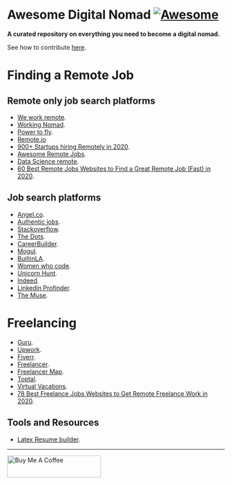 # Awesome Digital Nomad [![Awesome](https://cdn.rawgit.com/sindresorhus/awesome/d7305f38d29fed78fa85652e3a63e154dd8e8829/media/badge.svg)](https://github.com/bt3gl/Awesome_Entrepreneur)

**A curated repository on everything you need to become a digital nomad.**

See how to contribute [here](https://github.com/bt3gl/Awesome_Entrepreneur/blob/master/contributing.md).




# Finding a Remote Job

## Remote only job search platforms

* [We work remote](https://weworkremotely.com/).
* [Working Nomad](https://www.workingnomads.co/jobs).
* [Power to fly](https://powertofly.com/jobs/).
* [Remote.io](https://remotive.io/)
* [900+ Startups hiring Remotely in 2020](https://docs.google.com/spreadsheets/d/1TLJSlNxCbwRNxy14Toe1PYwbCTY7h0CNHeer9J0VRzE/edit#gid=1279011369).
* [Awesome Remote Jobs](https://github.com/lukasz-madon/awesome-remote-job#job-boards).
* [Data Science remote](https://dsremote.work/).
* [60 Best Remote Jobs Websites to Find a Great Remote Job (Fast) in 2020](https://www.ryrob.com/remote-jobs-websites/).


## Job search platforms

* [Angel.co](https://angel.co/jobs).
* [Authentic jobs](https://authenticjobs.com/).
* [Stackoverflow](https://stackoverflow.com/jobs?ref=jobs-tab).
* [The Dots](https://the-dots.com/).
* [CareerBuilder](https://www.careerbuilder.com/).
* [Mogul](https://onmogul.com/jobs).
* [BuiltinLA](https://www.builtinla.com/).
* [Women who code](https://www.womenwhocode.com/jobs).
* [Unicorn Hunt](https://unicornhunt.io/).
* [Indeed](https://www.indeed.com/jobs).
* [Linkedin Profinder](https://www.linkedin.com/profinder).
* [The Muse](https://www.themuse.com/). 



# Freelancing

* [Guru](https://www.guru.com/).
* [Upwork](https://www.upwork.com/).
* [Fiverr](https://www.fiverr.com/).
* [Freelancer](https://www.freelancer.com/).
* [Freelancer Map](https://www.freelancermap.com/).
* [Toptal](https://www.toptal.com/).
* [Virtual Vacations](https://www.virtualvocations.com/jobs).
* [78 Best Freelance Jobs Websites to Get Remote Freelance Work in 2020](https://www.ryrob.com/freelance-jobs/#development).



## Tools and Resources

* [Latex Resume builder](https://www.overleaf.com/login).

--- 
<a href="https://www.buymeacoffee.com/miavonpizza" target="_blank"><img src="https://cdn.buymeacoffee.com/buttons/arial-pink.png" alt="Buy Me A Coffee" style="height: 51px !important;width: 217px !important;" ></a>
